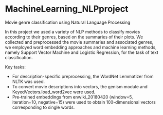 # MachineLearning_NLPproject
Movie genre classification using Natural Language Processing

In this project we used a variety of NLP methods to classify movies according to their genres, based on the summaries of their plots. We collected and preprocessed the movie summaries and associated genres, we employed word embedding approaches and machine learning methods, namely Support Vector Machine and Logistic Regression, for the task of text classification.

Key tasks:
- For description-specific preprocessing, the WordNet Lemmatizer from NLTK was used.
- To convert movie descriptions into vectors, the genism module and KeyedVectors.load_word2vec were used.
- Pre-trained embeddings from enwiki_20180420 (window=5, iteration=10, negative=15) were used to obtain 100-dimensional vectors corresponding to single words.
